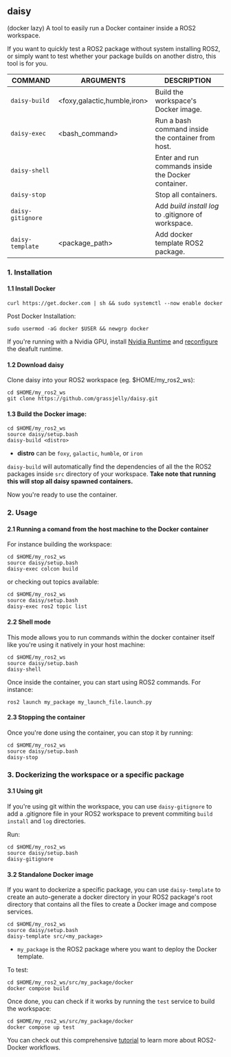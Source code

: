 ## daisy 
(docker lazy)
A tool to easily run a Docker container inside a ROS2 workspace. 

If you want to quickly test a ROS2 package without system installing ROS2, or simply want to test whether your package builds on another distro, this tool is for you.

| COMMAND           | ARGUMENTS                   | DESCRIPTION                                             |
|-------------------|-----------------------------|---------------------------------------------------------|
| `daisy-build`     |  <foxy,galactic,humble,iron>| Build the workspace's Docker image.                     |
| `daisy-exec`      | <bash_command>              | Run a bash command inside the container from host.      |
| `daisy-shell`     |                             | Enter and run commands inside the Docker container.     |     
| `daisy-stop`      |                             | Stop all containers.                                    |
| `daisy-gitignore` |                             | Add _build_ _install_ _log_ to .gitignore of workspace. |
| `daisy-template`  | <package_path>              | Add docker template ROS2 package.                       |

### 1. Installation
#### 1.1 Install Docker
```
curl https://get.docker.com | sh && sudo systemctl --now enable docker
```
Post Docker Installation:
```
sudo usermod -aG docker $USER && newgrp docker
```
If you're running with a Nvidia GPU, install [Nvidia Runtime](https://github.com/NVIDIA/nvidia-container-runtime#installation) and [reconfigure](https://github.com/NVIDIA/nvidia-container-runtime#daemon-configuration-file) the deafult runtime.

#### 1.2 Download daisy
Clone daisy into your ROS2 workspace (eg. $HOME/my_ros2_ws):
```
cd $HOME/my_ros2_ws
git clone https://github.com/grassjelly/daisy.git
```

#### 1.3 Build the Docker image:
```
cd $HOME/my_ros2_ws
source daisy/setup.bash
daisy-build <distro>
```
- **distro** can be `foxy`, `galactic`, `humble`, or `iron`

`daisy-build` will automatically find the dependencies of all the the ROS2 packages inside `src` directory of your workspace. **Take note that running this will stop all daisy spawned containers.**

Now you're ready to use the container.

### 2. Usage

#### 2.1 Running a comand from the host machine to the Docker container

For instance building the workspace:
```
cd $HOME/my_ros2_ws
source daisy/setup.bash
daisy-exec colcon build
```
or checking out topics available:
```
cd $HOME/my_ros2_ws
source daisy/setup.bash
daisy-exec ros2 topic list
```

#### 2.2 Shell mode
This mode allows you to run commands within the docker container itself like you're using it natively in your host machine:
```
cd $HOME/my_ros2_ws
source daisy/setup.bash
daisy-shell
```
Once inside the container, you can start using ROS2 commands. For instance:
```
ros2 launch my_package my_launch_file.launch.py
```
#### 2.3 Stopping the container
Once you're done using the container, you can stop it by running:
```
cd $HOME/my_ros2_ws
source daisy/setup.bash
daisy-stop
```

### 3. Dockerizing the workspace or a specific package

#### 3.1 Using git
If you're using git within the workspace, you can use `daisy-gitignore` to add a .gitignore file in your ROS2 workspace to prevent commiting `build` `install` and `log` directories.

Run:
```
cd $HOME/my_ros2_ws
source daisy/setup.bash
daisy-gitignore
```

#### 3.2 Standalone Docker image
If you want to dockerize a specific package, you can use `daisy-template` to create an auto-generate a docker directory in your ROS2 package's root directory that contains all the files to create a Docker image and compose services.

```
cd $HOME/my_ros2_ws
source daisy/setup.bash
daisy-template src/<my_package>
```
- `my_package` is the ROS2 package where you want to deploy the Docker template.

To test:
```
cd $HOME/my_ros2_ws/src/my_package/docker
docker compose build
```

Once done, you can check if it works by running the `test` service to build the workspace:
```
cd $HOME/my_ros2_ws/src/my_package/docker
docker compose up test
```

You can check out this comprehensive [tutorial](https://roboticseabass.com/2023/07/09/updated-guide-docker-and-ros2/) to learn more about ROS2-Docker workflows.